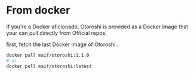 # From docker

If you're a Docker aficionado, Otoroshi is provided as a Docker image that your can pull directly from Official repos.

first, fetch the last Docker image of Otoroshi :

```sh
docker pull maif/otoroshi:1.1.0
# or 
docker pull maif/otoroshi:latest
```
